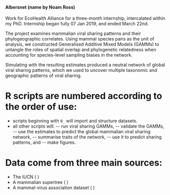 #### Albersnet (name by Noam Ross) ####
Work for EcoHealth Alliance for a three-month internship, intercalated within my PhD. Internship began fully 07 Jan 2019, and ended March 22nd.

The project examines mammalian viral sharing patterns and their phylogeographic correlates. Using mammal species pairs as the unit of analysis, we constructed Generalised Additive Mixed Models (GAMMs) to untangle the roles of spatial overlap and phylogenetic relatedness when accounting for species-level sampling biases in the network.

Simulating with the resulting estimates produced a neutral network of global viral sharing patterns, which we used to uncover multiple taxonomic and geographic patterns of viral sharing.

# R scripts are numbered according to the order of use: #
- scripts beginning with `0_` will import and structure datasets.
- all other scripts will: 
-- run viral sharing GAMMs, 
-- validate the GAMMs, 
-- use the estimates to predict the global mammalian viral sharing network, 
-- summarise traits of the network,
-- use it to predict sharing patterns, and 
-- make figures.

# Data come from three main sources: # 
- The IUCN ( )
- A mammalian supertree ( )
- A mammal-virus association dataset ( )
